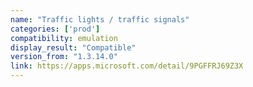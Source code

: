 ```yaml
---
name: "Traffic lights / traffic signals"
categories: ['prod']
compatibility: emulation
display_result: "Compatible"
version_from: "1.3.14.0"
link: https://apps.microsoft.com/detail/9PGFFRJ69Z3X
---
```

